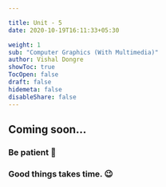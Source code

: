 ```yaml
---

title: Unit - 5
date: 2020-10-19T16:11:33+05:30

weight: 1
sub: "Computer Graphics (With Multimedia)"
author: Vishal Dongre
showToc: true
TocOpen: false
draft: false
hidemeta: false
disableShare: false
---
```





## Coming soon...

### Be patient 🙂
### Good things takes time. 😉